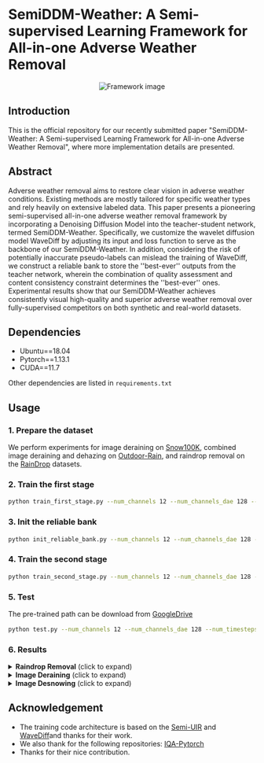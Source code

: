 # SemiDDM-Weather: A Semi-supervised Learning Framework for All-in-one Adverse Weather Removal
<p align="center">
  <img src="images/framework.png" alt="Framework image">
</p>

## Introduction
This is the official repository for our recently submitted paper "SemiDDM-Weather: A Semi-supervised Learning Framework for All-in-one Adverse Weather Removal", where more implementation details are presented.

## Abstract
Adverse weather removal aims to restore clear vision in adverse weather conditions. Existing methods are mostly tailored for specific weather types and rely heavily on extensive labeled data. This paper presents a pioneering semi-supervised all-in-one adverse weather removal framework by incorporating a Denoising Diffusion Model into the teacher-student network, termed SemiDDM-Weather. Specifically, we customize the wavelet diffusion model WaveDiff by adjusting its input and loss function to serve as the backbone of our SemiDDM-Weather. In addition, considering the risk of potentially inaccurate pseudo-labels can mislead the training of WaveDiff, we construct a reliable bank to store the ''best-ever'' outputs from the teacher network, wherein the combination of quality assessment and content consistency constraint determines the ''best-ever'' ones. Experimental results show that our SemiDDM-Weather achieves consistently visual high-quality and superior adverse weather removal over fully-supervised competitors on both synthetic and real-world datasets.

## Dependencies
- Ubuntu==18.04
- Pytorch==1.13.1
- CUDA==11.7

Other dependencies are listed in `requirements.txt`

## Usage

### 1. Prepare the dataset
We perform experiments for image deraining on [Snow100K](https://sites.google.com/view/yunfuliu/desnownet), combined image deraining and dehazing on [Outdoor-Rain](https://github.com/liruoteng/HeavyRainRemoval), and raindrop removal on
the [RainDrop](https://github.com/rui1996/DeRaindrop) datasets. 

### 2. Train the first stage
````bash
python train_first_stage.py --num_channels 12 --num_channels_dae 128 --num_timesteps 4 --num_res_blocks 2 --batch_size 196 --num_epoch 500 --ngf 64 --nz 100 --z_emb_dim 256 --n_mlp 4 --embedding_type positional --use_ema --ema_decay 0.9999 --r1_gamma 0.02 --lr_d 1.25e-4 --lr_g 1.6e-4 --lazy_reg 15 --ch_mult 1 2 2 2 --current_resolution 32 --attn_resolutions 16 --num_disc_layers 4 --rec_loss --net_type wavelet --use_pytorch_wavelet
````
### 3. Init the reliable bank
````bash
python init_reliable_bank.py --num_channels 12 --num_channels_dae 128 --num_timesteps 4 --num_res_blocks 2 --nz 100 --z_emb_dim 256 --n_mlp 4 --ch_mult 1 2 2 2  --crop_size 64 --current_resolution 32 --attn_resolutions 16 --net_type wavelet --use_pytorch_wavelet --path ./checkpoints/first_stage.pth
````
### 4. Train the second stage
````bash
python train_second_stage.py --num_channels 12 --num_channels_dae 128 --num_timesteps 4 --num_res_blocks 2 --batch_size 64 --num_epoch 650 --ngf 64 --nz 100 --z_emb_dim 256 --n_mlp 4 --embedding_type positional --use_ema --ema_decay 0.9999 --r1_gamma 0.02 --lr_d 1.25e-4 --lr_g 1.6e-4 --lazy_reg 15 --ch_mult 1 2 2 2 --current_resolution 32 --attn_resolutions 16 --num_disc_layers 4 --rec_loss --net_type wavelet --use_pytorch_wavelet
````

### 5. Test
The pre-trained path can be download from [GoogleDrive](https://drive.google.com/drive/folders/1LGgPV9YnwrB0dDTWxxgIey1qLxvDsHFw?usp=drive_link)
````bash
python test.py --num_channels 12 --num_channels_dae 128 --num_timesteps 4 --num_res_blocks 2 --nz 100 --z_emb_dim 256 --n_mlp 4 --ch_mult 1 2 2 2  --crop_size 64 --current_resolution 32 --attn_resolutions 16 --net_type wavelet --use_pytorch_wavelet --path ./checkpoints/second_stage.pth
````
### 6. Results
<details>
<summary><strong>Raindrop Removal</strong> (click to expand) </summary>
<p align="center"><img src = "images/raindrop.png"> </p>
  <p align="center"><img src = "images/raindrop_table.png"> </p>
</details>

<details>
<summary><strong>Image Deraining</strong> (click to expand) </summary>
<p align="center"><img src = "images/rain.png"> </p>
  <p align="center"><img src = "images/rain_table.png"> </p>
</details>

<details>
<summary><strong>Image Desnowing</strong> (click to expand) </summary>
<p align="center"><img src = "images/snow.png"> </p>
  <p align="center"><img src = "images/snow_table.png"> </p>
</details>

## Acknowledgement
* The training code architecture is based on the [Semi-UIR](https://github.com/Huang-ShiRui/Semi-UIR) and [WaveDiff](https://github.com/VinAIResearch/WaveDiff)and thanks for their work.
* We also thank for the following repositories: [IQA-Pytorch](https://github.com/chaofengc/IQA-PyTorch)
* Thanks for their nice contribution.
